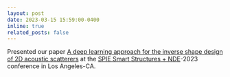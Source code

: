 ```yaml
---
layout: post
date: 2023-03-15 15:59:00-0400
inline: true
related_posts: false
---
```


Presented our paper [A deep learning approach for the inverse shape design of 2D acoustic scatterers](https://www.spiedigitallibrary.org/conference-proceedings-of-spie/12488/124881A/A-deep-learning-approach-for-the-inverse-shape-design-of/10.1117/12.2658207.short#_=_) at the [SPIE Smart Structures + NDE](https://spie.org/conferences-and-exhibitions/smart-structures-nde#_=_)-2023 conference in Los Angeles-CA.
